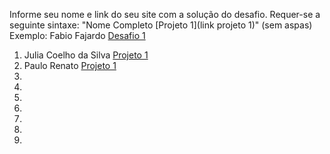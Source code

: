 Informe seu nome e link do seu site com a solução do desafio. Requer-se a seguinte sintaxe: "Nome Completo [Projeto 1](link projeto 1)" (sem aspas)
 Exemplo: Fabio Fajardo [Desafio 1](https://meusite.com)

1. Julia Coelho da Silva [Projeto 1](https://juccoelhos.wordpress.com/2023/04/25/violencia-contra-a-mulher/)
2. Paulo Renato [Projeto 1](https://paulolaeber.github.io/projeto-1.html)
3. 
4. 
5. 
6. 
7. 
8. 
9. 
